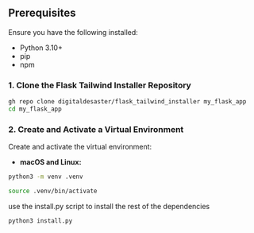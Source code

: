 ## Prerequisites

Ensure you have the following installed:

- Python 3.10+
- pip
- npm

### 1. Clone the Flask Tailwind Installer Repository

```bash
gh repo clone digitaldesaster/flask_tailwind_installer my_flask_app
cd my_flask_app
```

### 2. Create and Activate a Virtual Environment

Create and activate the virtual environment:

- **macOS and Linux:**

```bash
python3 -m venv .venv
```

```bash
source .venv/bin/activate
```

use the install.py script to install the rest of the dependencies

```bash
python3 install.py
```
